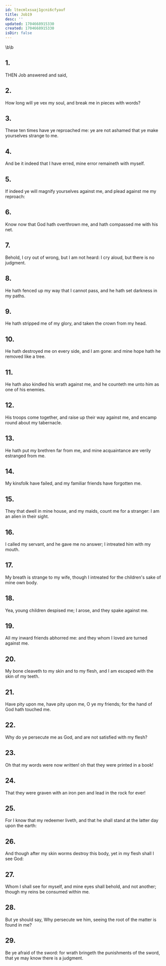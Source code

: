 ```yaml
---
id: ltecmlxsuaj1gcni6cfyauf
title: Job19
desc: ''
updated: 1704668915330
created: 1704668915330
isDir: false
---
```

\b\b
## 1.
THEN Job answered and said,
## 2.
How long will ye vex my soul, and break me in pieces with words?
## 3.
These ten times have ye reproached me: ye are not ashamed that ye make yourselves strange to me.
## 4.
And be it indeed that I have erred, mine error remaineth with myself.
## 5.
If indeed ye will magnify yourselves against me, and plead against me my reproach:
## 6.
Know now that God hath overthrown me, and hath compassed me with his net.
## 7.
Behold, I cry out of wrong, but I am not heard: I cry aloud, but there is no judgment.
## 8.
He hath fenced up my way that I cannot pass, and he hath set darkness in my paths.
## 9.
He hath stripped me of my glory, and taken the crown from my head.
## 10.
He hath destroyed me on every side, and I am gone: and mine hope hath he removed like a tree.
## 11.
He hath also kindled his wrath against me, and he counteth me unto him as one of his enemies.
## 12.
His troops come together, and raise up their way against me, and encamp round about my tabernacle.
## 13.
He hath put my brethren far from me, and mine acquaintance are verily estranged from me.
## 14.
My kinsfolk have failed, and my familiar friends have forgotten me.
## 15.
They that dwell in mine house, and my maids, count me for a stranger: I am an alien in their sight.
## 16.
I called my servant, and he gave me no answer; I intreated him with my mouth.
## 17.
My breath is strange to my wife, though I intreated for the children's sake of mine own body.
## 18.
Yea, young children despised me; I arose, and they spake against me.
## 19.
All my inward friends abhorred me: and they whom I loved are turned against me.
## 20.
My bone cleaveth to my skin and to my flesh, and I am escaped with the skin of my teeth.
## 21.
Have pity upon me, have pity upon me, O ye my friends; for the hand of God hath touched me.
## 22.
Why do ye persecute me as God, and are not satisfied with my flesh?
## 23.
Oh that my words were now written!  oh that they were printed in a book!
## 24.
That they were graven with an iron pen and lead in the rock for ever!
## 25.
For I know that my redeemer liveth, and that he shall stand at the latter day upon the earth:
## 26.
And though after my skin worms destroy this body, yet in my flesh shall I see God:
## 27.
Whom I shall see for myself, and mine eyes shall behold, and not another; though my reins be consumed within me.
## 28.
But ye should say, Why persecute we him, seeing the root of the matter is found in me?
## 29.
Be ye afraid of the sword: for wrath bringeth the punishments of the sword, that ye may know there is a judgment.
